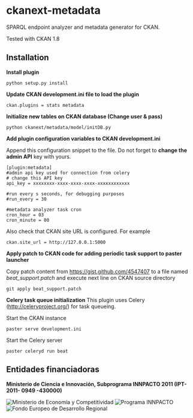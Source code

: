 ckanext-metadata
================

SPARQL endpoint analyzer and metadata generator for CKAN.

Tested with CKAN 1.8

 Installation
--------------

**Install plugin**

    python setup.py install
    
**Update CKAN development.ini file to load the plugin**

    ckan.plugins = stats metadata

**Initialize new tables on CKAN database (Change user & pass)**

    python ckanext/metadata/model/initDB.py

**Add plugin configuration variables to CKAN development.ini**

Append this configuration snippet to the file. Do not forget to **change the admin API** key with yours.

	[plugin:metadata]
	#admin api key used for connection from celery
	# change this API key
	api_key = xxxxxxxx-xxxx-xxxx-xxxx-xxxxxxxxxxxx

	#run every s seconds, for debugging purposes
	#run_every = 30

	#metadata analyzer task cron
	cron_hour = 03
	cron_minute = 00

Also check that CKAN site URL is configured. For example

    ckan.site_url = http://127.0.0.1:5000	
    
**Apply patch to CKAN code for adding periodic task support to paster launcher**

Copy patch content from https://gist.github.com/4547407 to a file named *beat_support.patch*
and execute next line on CKAN source directory

    git apply beat_support.patch
    
**Celery task queue initialization**
This plugin uses Celery (http://celeryproject.org/) for task queueing. 

Start the CKAN instance

    paster serve development.ini
    
Start the Celery server

    paster celeryd run beat


Entidades financiadoras
------------------------

 **Ministerio de Ciencia e Innovación, Subprograma INNPACTO 2011 (IPT-2011- 0949 -430000)**
 
 ![Ministerio de Economía y Competitividad](https://www.fundacionctic.org/sites/default/files/images/2011-Web-EconomiaC-63px2.jpg) ![Programa INNPACTO](https://www.fundacionctic.org/sites/default/files/images/innpacto.jpeg) ![Fondo Europeo de Desarrollo Regional](https://www.fundacionctic.org/sites/default/files/images/feder.jpg)
